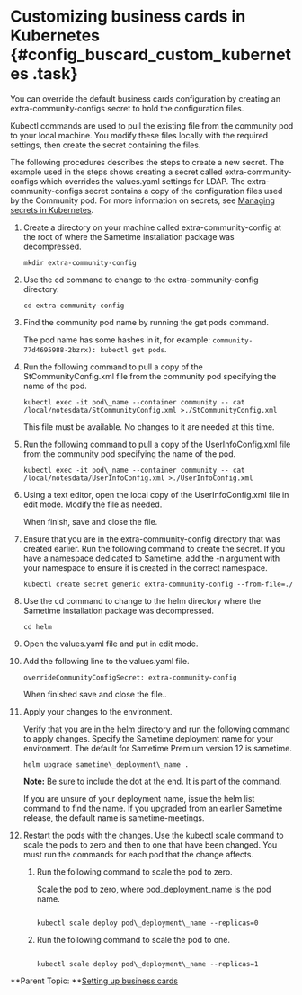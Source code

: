 # Customizing business cards in Kubernetes {#config_buscard_custom_kubernetes .task}

You can override the default business cards configuration by creating an extra-community-configs secret to hold the configuration files.

Kubectl commands are used to pull the existing file from the community pod to your local machine. You modify these files locally with the required settings, then create the secret containing the files.

The following procedures describes the steps to create a new secret. The example used in the steps shows creating a secret called extra-community-configs which overrides the values.yaml settings for LDAP. The extra-community-configs secret contains a copy of the configuration files used by the Community pod. For more information on secrets, see [Managing secrets in Kubernetes](managing_secrets_kubernetes.md).

1.  Create a directory on your machine called extra-community-config at the root of where the Sametime installation package was decompressed.

    ``` {#codeblock_l15_ptb_k5b}
    mkdir extra-community-config
    ```

2.  Use the cd command to change to the extra-community-config directory.

    ``` {#codeblock_g1v_5tb_k5b}
    cd extra-community-config
    ```

3.  Find the community pod name by running the get pods command.

    The pod name has some hashes in it, for example: `community-77d4695988-2bzrx): kubectl get pods`.

4.  Run the following command to pull a copy of the StCommunityConfig.xml file from the community pod specifying the name of the pod.

    ``` {#codeblock_edt_5ty_ztb}
    kubectl exec -it pod\_name --container community -- cat /local/notesdata/StCommunityConfig.xml >./StCommunityConfig.xml
    ```

    This file must be available. No changes to it are needed at this time.

5.  Run the following command to pull a copy of the UserInfoConfig.xml file from the community pod specifying the name of the pod.

    ``` {#codeblock_blp_b5y_ztb}
    kubectl exec -it pod\_name --container community -- cat /local/notesdata/UserInfoConfig.xml >./UserInfoConfig.xml
    ```

6.  Using a text editor, open the local copy of the UserInfoConfig.xml file in edit mode. Modify the file as needed.

    When finish, save and close the file.

7.  Ensure that you are in the extra-community-config directory that was created earlier. Run the following command to create the secret. If you have a namespace dedicated to Sametime, add the -n argument with your namespace to ensure it is created in the correct namespace.

    ``` {#codeblock_aqb_x5y_ztb}
    kubectl create secret generic extra-community-config --from-file=./ 
    ```

8.  Use the cd command to change to the helm directory where the Sametime installation package was decompressed.

    ``` {#codeblock_kyk_15b_k5b}
    cd helm
    ```

9.  Open the values.yaml file and put in edit mode.

10. Add the following line to the values.yaml file.

    ``` {#codeblock_xq2_1vy_ztb}
    overrideCommunityConfigSecret: extra-community-config
    ```

    When finished save and close the file..

11. Apply your changes to the environment.

    Verify that you are in the helm directory and run the following command to apply changes. Specify the Sametime deployment name for your environment. The default for Sametime Premium version 12 is sametime.

    ``` {#codeblock_iyn_51d_d5b}
    helm upgrade sametime\_deployment\_name .
    ```

    **Note:** Be sure to include the dot at the end. It is part of the command.

    If you are unsure of your deployment name, issue the helm list command to find the name. If you upgraded from an earlier Sametime release, the default name is sametime-meetings.

12. Restart the pods with the changes. Use the kubectl scale command to scale the pods to zero and then to one that have been changed. You must run the commands for each pod that the change affects.

    1.  Run the following command to scale the pod to zero.

        Scale the pod to zero, where pod\_deployment\_name is the pod name.

        ``` {#codeblock_cwz_mwc_d5b}
        
        kubectl scale deploy pod\_deployment\_name --replicas=0
        
        ```

    2.  Run the following command to scale the pod to one.

        ``` {#codeblock_i2c_4wc_d5b}
        
        kubectl scale deploy pod\_deployment\_name --replicas=1
        ```


**Parent Topic: **[Setting up business cards](admin_st_buscard.md)

